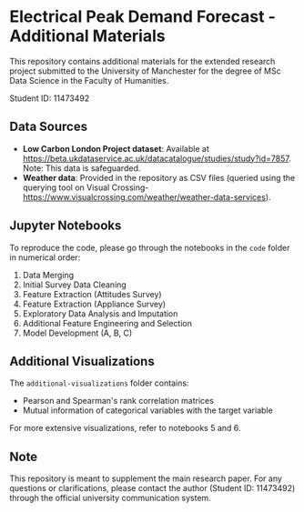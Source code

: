 # Electrical Peak Demand Forecast - Additional Materials

This repository contains additional materials for the extended research project submitted to the University of Manchester for the degree of MSc Data Science in the Faculty of Humanities.

Student ID: 11473492

## Data Sources

- **Low Carbon London Project dataset**: Available at https://beta.ukdataservice.ac.uk/datacatalogue/studies/study?id=7857. Note: This data is safeguarded.
- **Weather data**: Provided in the repository as CSV files (queried using the querying tool on Visual Crossing- https://www.visualcrossing.com/weather/weather-data-services).

## Jupyter Notebooks

To reproduce the code, please go through the notebooks in the `code` folder in numerical order:

1. Data Merging
2. Initial Survey Data Cleaning
3. Feature Extraction (Attitudes Survey)
4. Feature Extraction (Appliance Survey)
5. Exploratory Data Analysis and Imputation
6. Additional Feature Engineering and Selection
7. Model Development (A, B, C)

## Additional Visualizations

The `additional-visualizations` folder contains:
- Pearson and Spearman's rank correlation matrices
- Mutual information of categorical variables with the target variable

For more extensive visualizations, refer to notebooks 5 and 6.

## Note

This repository is meant to supplement the main research paper. For any questions or clarifications, please contact the author (Student ID: 11473492) through the official university communication system.
